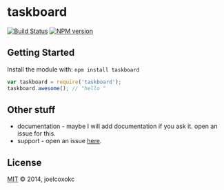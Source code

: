 # taskboard 



[![Build Status](https://secure.travis-ci.org/joelcoxokc/taskboard.png?branch=master)](http://travis-ci.org/joelcoxokc/taskboard) [![NPM version](https://badge-me.herokuapp.com/api/npm/taskboard.png)](http://badges.enytc.com/for/npm/taskboard) 

## Getting Started
Install the module with: `npm install taskboard`

```javascript
var taskboard = require('taskboard');
taskboard.awesome(); // "hello "
```

## Other stuff

* documentation - maybe I will add documentation if you ask it. open an issue for this.
* support - open an issue [here](https://github.com/joelcoxokc/taskboard/issues).

## License
[MIT](http://opensource.org/licenses/MIT) © 2014, joelcoxokc